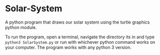 # Solar-System
A python program that draws our solar system using the turtle graphics python module.

To run the program, open a terminal, navigate the directory its in and type `python3 SolarSystem.py` or run with whichever python command works on your computer. The program works with any python 3 version.
